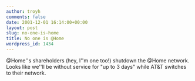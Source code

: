```yaml
---
author: troyh
comments: false
date: 2001-12-01 16:14:00+00:00
layout: post
slug: no-one-is-home
title: No one is @Home
wordpress_id: 1434
---
```


@Home''s shareholders (hey, I''m one too!) shutdown the @Home network. Looks like we''ll be without service for "up to 3 days" while AT&T switches to their network.
